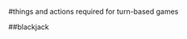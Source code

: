 #things and actions required for turn-based games

<!--##0s and Xs
- Game
	- Player
		- name
		- score
		- icon/avatar
		- putMarker(marker)
	- Board
		- current player
			- binary switch 
		- grid/matrix/2D array
			- logic to handle 
		- displayScores() // foreach player
	- Marker
		- positionOnGrid
		- ownedBy(player)-->

##blackjack
